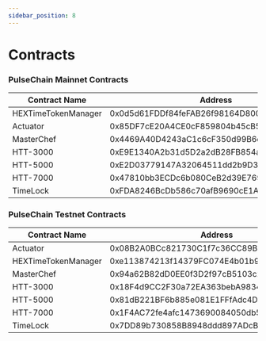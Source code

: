 ```yaml
---
sidebar_position: 8
---
```


# Contracts

### PulseChain Mainnet Contracts

| Contract Name         | Address                          |
|-----------------------|----------------------------------|
| HEXTimeTokenManager   | 0x0d5d61FDDf84feFAB26f98164D8009022d740206 |
| Actuator              | 0x85DF7cE20A4CE0cF859804b45cB540FFE42074Da |
| MasterChef            | 0x4469A40D4243aC1c6cF350d99B6d69b49b5005F1 |
| HTT-3000              | 0xE9E1340A2b31d5D2a2dB28FB854a794E106b430a |
| HTT-5000              | 0xE2D03779147A32064511dd2b9D37F66f3EeFAd7C |
| HTT-7000              | 0x47810bb3ECDc6b080CeB2d39E769F21Ff14AB7E9 |
| TimeLock              | 0xFDA8246BcDb586c70afB9690cE1A4118F16901a1 |

### PulseChain Testnet Contracts

| Contract Name         | Address                          |
|-----------------------|----------------------------------|
| Actuator              | 0x08B2A0BCc821730C1f7c36CC89B1F7393Db61cc7 |
| HEXTimeTokenManager   | 0xe113874213f14379FC074E4b01b94B154d9e743B |
| MasterChef            | 0x94a62B82dD0EE0f3D2f97cB5103c2dA3E134E203 |
| HTT-3000              | 0x18F4d9CC2F30a72EA363bebA98348B14df495B12 |
| HTT-5000              | 0x81dB221BF6b885e081E1FFfAdc4Da450b975819e |
| HTT-7000              | 0x1F4AC72fe4afc1473690084050db5ae8A1C6189c |
| TimeLock              | 0x7DD89b730858B8948ddd897ADcB763CFc881e803 |
